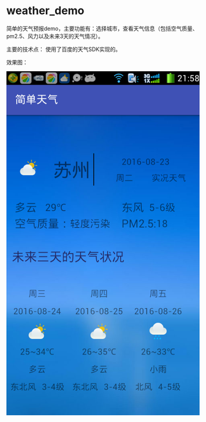 # weather_demo
 简单的天气预报demo，主要功能有：选择城市，查看天气信息（包括空气质量、pm2.5、风力以及未来3天的天气情况）。

 主要的技术点：
 使用了百度的天气SDK实现的。


 效果图：

![](device-2016-08-23-215849.png)